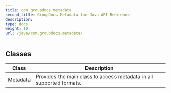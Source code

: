 ```yaml
---
title: com.groupdocs.metadata
second_title: GroupDocs.Metadata for Java API Reference
description: 
type: docs
weight: 10
url: /java/com.groupdocs.metadata/
---
```


## Classes

| Class | Description |
| --- | --- |
| [Metadata](../com.groupdocs.metadata/metadata) | Provides the main class to access metadata in all supported formats. |
